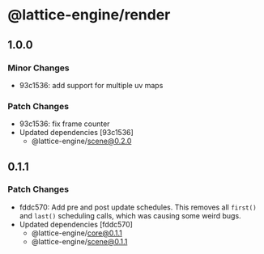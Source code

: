 # @lattice-engine/render

## 1.0.0

### Minor Changes

- 93c1536: add support for multiple uv maps

### Patch Changes

- 93c1536: fix frame counter
- Updated dependencies [93c1536]
  - @lattice-engine/scene@0.2.0

## 0.1.1

### Patch Changes

- fddc570: Add pre and post update schedules. This removes all `first()` and `last()` scheduling calls, which was causing some weird bugs.
- Updated dependencies [fddc570]
  - @lattice-engine/core@0.1.1
  - @lattice-engine/scene@0.1.1
